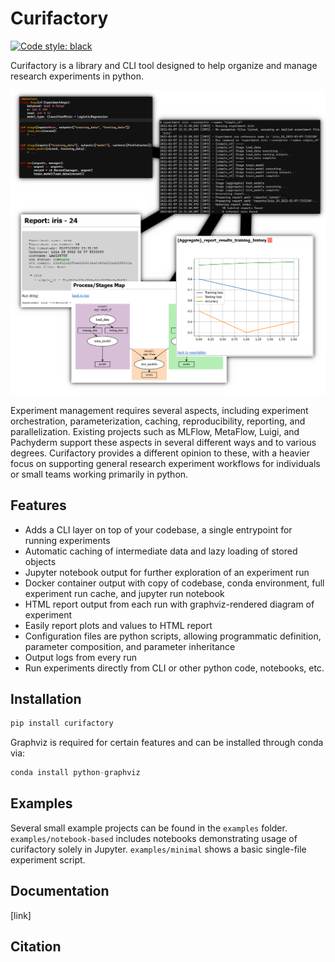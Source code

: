 # Curifactory

[![Code style: black](https://img.shields.io/badge/code%20style-black-000000.svg)](https://github.com/psf/black)

Curifactory is a library and CLI tool designed to help organize and manage
research experiments in python.

![](sphinx/source/images/diagram.png)

Experiment management requires several aspects, including experiment orchestration,
parameterization, caching, reproducibility, reporting, and parallelization.
Existing projects such as MLFlow, MetaFlow, Luigi, and Pachyderm
support these aspects in several different ways and to various degrees.
Curifactory provides a different opinion to these, with a heavier focus on supporting general
research experiment workflows for individuals or small teams working primarily
in python.

## Features

* Adds a CLI layer on top of your codebase, a single entrypoint for running experiments
* Automatic caching of intermediate data and lazy loading of stored objects
* Jupyter notebook output for further exploration of an experiment run
* Docker container output with copy of codebase, conda environment, full experiment run cache, and jupyter run notebook
* HTML report output from each run with graphviz-rendered diagram of experiment
* Easily report plots and values to HTML report
* Configuration files are python scripts, allowing programmatic definition, parameter composition, and parameter inheritance
* Output logs from every run
* Run experiments directly from CLI or other python code, notebooks, etc.


## Installation

```python
pip install curifactory
```

Graphviz is required for certain features and can be installed through conda
via:

```python
conda install python-graphviz
```

## Examples

Several small example projects can be found in the `examples` folder.
`examples/notebook-based` includes notebooks demonstrating usage of curifactory
solely in Jupyter. `examples/minimal` shows a basic single-file experiment
script.


## Documentation

[link]


## Citation

